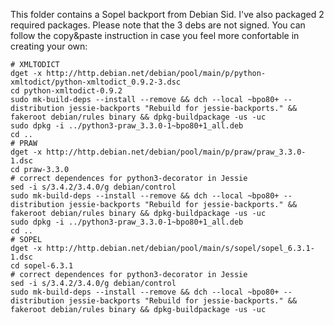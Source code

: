 This folder contains a Sopel backport from Debian Sid. I've also packaged 2 required packages. 
Please note that the 3 debs are not signed. You can follow the copy&paste instruction in case you feel more confortable in creating your own:

```
# XMLTODICT
dget -x http://http.debian.net/debian/pool/main/p/python-xmltodict/python-xmltodict_0.9.2-3.dsc
cd python-xmltodict-0.9.2
sudo mk-build-deps --install --remove && dch --local ~bpo80+ --distribution jessie-backports "Rebuild for jessie-backports." && fakeroot debian/rules binary && dpkg-buildpackage -us -uc
sudo dpkg -i ../python3-praw_3.3.0-1~bpo80+1_all.deb
cd ..
# PRAW
dget -x http://http.debian.net/debian/pool/main/p/praw/praw_3.3.0-1.dsc
cd praw-3.3.0
# correct dependences for python3-decorator in Jessie
sed -i s/3.4.2/3.4.0/g debian/control
sudo mk-build-deps --install --remove && dch --local ~bpo80+ --distribution jessie-backports "Rebuild for jessie-backports." && fakeroot debian/rules binary && dpkg-buildpackage -us -uc
sudo dpkg -i ../python3-praw_3.3.0-1~bpo80+1_all.deb
cd ..
# SOPEL
dget -x http://http.debian.net/debian/pool/main/s/sopel/sopel_6.3.1-1.dsc
cd sopel-6.3.1
# correct dependences for python3-decorator in Jessie
sed -i s/3.4.2/3.4.0/g debian/control
sudo mk-build-deps --install --remove && dch --local ~bpo80+ --distribution jessie-backports "Rebuild for jessie-backports." && fakeroot debian/rules binary && dpkg-buildpackage -us -uc
```
